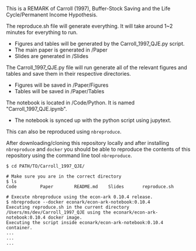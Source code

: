 This is a REMARK of Carroll (1997), Buffer-Stock Saving and the Life Cycle/Permanent Income Hypothesis.

The reproduce.sh file will generate everything. It will take around 1~2 minutes for everything to run.
* Figures and tables will be generated by the Carroll_1997_QJE.py script.
* The main paper is generated in /Paper
* Slides are generated in /Slides

The Carroll_1997_QJE.py file will run generate all of the relevant figures and tables and save them in their respective directories.
* Figures will be saved in /Paper/Figures
* Tables will be saved in /Paper/Tables

The notebook is located in /Code/Python. It is named "Carroll_1997_QJE.ipynb".
* The notebook is synced up with the python script using jupytext.

This can also be reproduced using `nbreproduce`.

After downloading/cloning this repository locally and after installing `nbreproduce` and `docker` you should be able to reproduce the contents of this repository using the command line tool `nbreproduce`.

```
$ cd PATH/TO/Carroll_1997_QJE/

# Make sure you are in the correct directory
$ ls
Code         Paper        README.md    Slides       reproduce.sh

# Execute nbreproduce using the econ-ark 0.10.4 release.
$ nbreproduce --docker econark/econ-ark-notebook:0.10.4
Executing reproduce.sh in the current directory /Users/ms/dev/Carroll_1997_QJE using the econark/econ-ark-notebook:0.10.4 docker image.
Executing the script inside econark/econ-ark-notebook:0.10.4 container.
...
...
...

```
